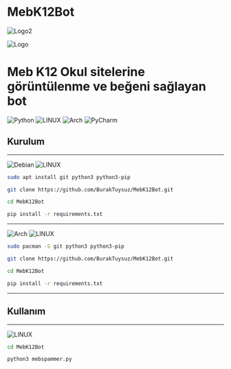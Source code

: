 # MebK12Bot
![Logo2](https://repository-images.githubusercontent.com/818005837/d4f270ff-f211-45c1-9b83-c9a97404b668)

![Logo](https://upload.wikimedia.org/wikipedia/commons/c/cc/Milli_E%C4%9Fitim_Bakanl%C4%B1%C4%9F%C4%B1_Logo.svg)

# Meb K12 Okul sitelerine görüntülenme ve beğeni sağlayan bot


![Python](https://img.shields.io/badge/python-3670A0?style=for-the-badge&logo=python&logoColor=ffdd54) ![LINUX](https://img.shields.io/badge/Linux-FCC624?style=for-the-badge&logo=linux&logoColor=black) ![Arch](https://img.shields.io/badge/Arch%20Linux-1793D1?logo=arch-linux&logoColor=fff&style=for-the-badge) ![PyCharm](https://img.shields.io/badge/pycharm-143?style=for-the-badge&logo=pycharm&logoColor=black&color=black&labelColor=green)

## Kurulum

---
![Debian](https://img.shields.io/badge/Debian-D70A53?style=for-the-badge&logo=debian&logoColor=white) ![LINUX](https://img.shields.io/badge/Linux-FCC624?style=for-the-badge&logo=linux&logoColor=black)

```bash
sudo apt install git python3 python3-pip
```

```bash
git clone https://github.com/BurakTuysuz/MebK12Bot.git
```

```bash
cd MebK12Bot
```

```bash
pip install -r requirements.txt
```

---
![Arch](https://img.shields.io/badge/Arch%20Linux-1793D1?logo=arch-linux&logoColor=fff&style=for-the-badge) ![LINUX](https://img.shields.io/badge/Linux-FCC624?style=for-the-badge&logo=linux&logoColor=black)

```bash
sudo pacman -S git python3 python3-pip
```

```bash
git clone https://github.com/BurakTuysuz/MebK12Bot.git
```

```bash
cd MebK12Bot
```

```bash
pip install -r requirements.txt
```

---
## Kullanım

---
![LINUX](https://img.shields.io/badge/Linux-FCC624?style=for-the-badge&logo=linux&logoColor=black)


```bash
cd MebK12Bot
```

```bash
python3 mebspammer.py
```
